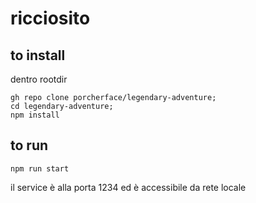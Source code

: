 # ricciosito

## to install
dentro rootdir

    gh repo clone porcherface/legendary-adventure;
    cd legendary-adventure;
    npm install 


## to run

    npm run start

il service è alla porta 1234 ed è accessibile da rete locale